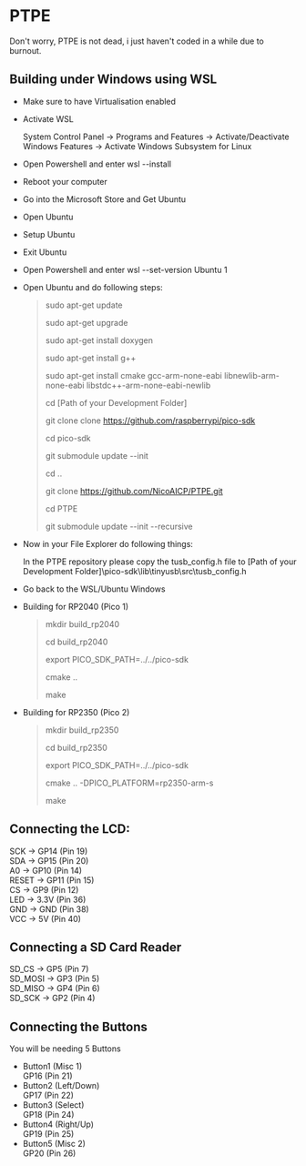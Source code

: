 # PTPE

Don't worry, PTPE is not dead, i just haven't coded in a while due to burnout.

## Building under Windows using WSL

 - Make sure to have Virtualisation enabled

 - Activate WSL
   
    System Control Panel -> Programs and Features -> Activate/Deactivate Windows Features -> Activate Windows Subsystem for Linux

 - Open Powershell and enter
    wsl --install

 - Reboot your computer

 - Go into the Microsoft Store and Get Ubuntu

 - Open Ubuntu

 - Setup Ubuntu

 - Exit Ubuntu

 - Open Powershell and enter
    wsl --set-version Ubuntu 1

 - Open Ubuntu and do following steps:

    > sudo apt-get update
    > 
    > sudo apt-get upgrade
    > 
    > sudo apt-get install doxygen
    > 
    > sudo apt-get install g++
    > 
    > sudo apt-get install cmake gcc-arm-none-eabi libnewlib-arm-none-eabi libstdc++-arm-none-eabi-newlib
    > 
    > cd [Path of your Development Folder]
    >
    > 
    > git clone clone https://github.com/raspberrypi/pico-sdk
    > 
    > cd pico-sdk
    > 
    > git submodule update --init
    > 
    > cd ..
    > 
    > git clone https://github.com/NicoAICP/PTPE.git
    > 
    > cd PTPE
    > 
    > git submodule update --init --recursive

 - Now in your File Explorer do following things:
   
    In the PTPE repository please copy the tusb_config.h file to [Path of your Development Folder]\pico-sdk\lib\tinyusb\src\tusb_config.h

 - Go back to the WSL/Ubuntu Windows

 - Building for RP2040 (Pico 1)
   
    > mkdir build_rp2040
    > 
    > cd build_rp2040
    > 
    > export PICO_SDK_PATH=../../pico-sdk
    > 
    > cmake ..
    > 
    > make

 - Building for RP2350 (Pico 2)

    > mkdir build_rp2350
    > 
    > cd build_rp2350
    > 
    > export PICO_SDK_PATH=../../pico-sdk
    > 
    > cmake .. -DPICO_PLATFORM=rp2350-arm-s
    > 
    > make

## Connecting the LCD:
SCK -> GP14 (Pin 19)  
SDA -> GP15 (Pin 20)  
A0 -> GP10 (Pin 14)  
RESET -> GP11 (Pin 15)  
CS -> GP9 (Pin 12)  
LED -> 3.3V (Pin 36)  
GND -> GND (Pin 38)  
VCC -> 5V (Pin 40)

## Connecting a SD Card Reader
SD_CS -> GP5 (Pin 7)  
SD_MOSI -> GP3 (Pin 5)  
SD_MISO -> GP4 (Pin 6)  
SD_SCK -> GP2 (Pin 4)  
  
## Connecting the Buttons  
You will be needing 5 Buttons  
- Button1 (Misc 1)  
GP16 (Pin 21)  
- Button2 (Left/Down)  
GP17 (Pin 22)  
- Button3 (Select)  
GP18 (Pin 24)  
- Button4 (Right/Up)  
GP19 (Pin 25)  
- Button5 (Misc 2)  
GP20 (Pin 26)
